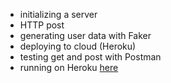 
* initializing a server
* HTTP post 
* generating user data with Faker
* deploying to cloud (Heroku)
* testing get and post with Postman
* running on Heroku [here](https://bsebew22backend.herokuapp.com)